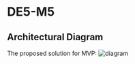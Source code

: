 # DE5-M5
## Architectural Diagram
The proposed solution for MVP:
![diagram](./references/architectureNirosh.pngpng)
